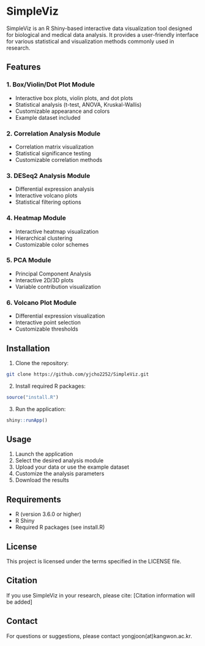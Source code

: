 # SimpleViz

SimpleViz is an R Shiny-based interactive data visualization tool designed for biological and medical data analysis. It provides a user-friendly interface for various statistical and visualization methods commonly used in research.

## Features

### 1. Box/Violin/Dot Plot Module
- Interactive box plots, violin plots, and dot plots
- Statistical analysis (t-test, ANOVA, Kruskal-Wallis)
- Customizable appearance and colors
- Example dataset included

### 2. Correlation Analysis Module
- Correlation matrix visualization
- Statistical significance testing
- Customizable correlation methods

### 3. DESeq2 Analysis Module
- Differential expression analysis
- Interactive volcano plots
- Statistical filtering options

### 4. Heatmap Module
- Interactive heatmap visualization
- Hierarchical clustering
- Customizable color schemes

### 5. PCA Module
- Principal Component Analysis
- Interactive 2D/3D plots
- Variable contribution visualization

### 6. Volcano Plot Module
- Differential expression visualization
- Interactive point selection
- Customizable thresholds

## Installation

1. Clone the repository:
```bash
git clone https://github.com/yjcho2252/SimpleViz.git
```

2. Install required R packages:
```R
source("install.R")
```

3. Run the application:
```R
shiny::runApp()
```

## Usage

1. Launch the application
2. Select the desired analysis module
3. Upload your data or use the example dataset
4. Customize the analysis parameters
5. Download the results

## Requirements

- R (version 3.6.0 or higher)
- R Shiny
- Required R packages (see install.R)

## License

This project is licensed under the terms specified in the LICENSE file.

## Citation

If you use SimpleViz in your research, please cite:
[Citation information will be added]

## Contact

For questions or suggestions, please contact yongjoon(at)kangwon.ac.kr.

